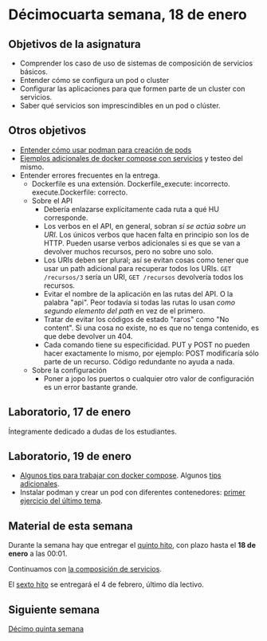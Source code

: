 # Décimocuarta semana, 18 de enero


## Objetivos de la asignatura

- Comprender los caso de uso de sistemas de composición de servicios
  básicos.
- Entender cómo se configura un pod o cluster
- Configurar las aplicaciones para que formen parte de un cluster con
  servicios.
- Saber qué servicios son imprescindibles en un pod o clúster.

## Otros objetivos

- [Entender cómo usar podman para creación de pods](http://jj.github.io/CC/documentos/temas/Composicion_de_contenedores)
- [Ejemplos adicionales de docker compose con servicios](http://jj.github.io/CC/documentos/temas/Composicion_de_contenedores#composici%C3%B3n-de-servicios-con-docker-compose) y
  testeo del mismo.
- Entender errores frecuentes en la entrega.
  - Dockerfile es una extensión. Dockerfile_execute:
    incorrecto. execute.Dockerfile: correcto.
  - Sobre el API
    - Debería enlazarse explícitamente cada ruta a qué HU corresponde.
    - Los verbos en el API, en general, sobran *si se actúa sobre un URI*. Los únicos verbos que
      hacen falta en principio son los de HTTP. Pueden usarse verbos
      adicionales si es que se van a devolver muchos recursos, pero no
      sobre uno solo.
    - Los URIs deben ser plural; así se evitan cosas como tener que
      usar un path adicional para recuperar todos los URIs. `GET
      /recursos/3` sería un URI, `GET /recursos` devolvería todos los
      recursos.
    - Evitar el nombre de la aplicación en las rutas del API. O la
      palabra "api". Peor todavía si todas las rutas lo usan *como
      segundo elemento del path* en vez de el primero.
    - Tratar de evitar los códigos de estado "raros" como "No
      content". Si una cosa no existe, no es que no tenga contenido,
      es que debe devolver un 404.
    - Cada comando tiene su especificidad. PUT y POST no pueden hacer
      exactamente lo mismo, por ejemplo: POST modificaría sólo parte
      de un recurso. Código redundante no ayuda a nada.
  - Sobre la configuración
    - Poner a jopo los puertos o cualquier otro valor de configuración
      es un error bastante grande.

## Laboratorio, 17 de enero

Íntegramente dedicado a dudas de los estudiantes.

## Laboratorio, 19 de enero

- [Algunos tips para trabajar con docker compose](https://runnable.com/docker/advanced-docker-compose-configuration). Algunos
  [tips adicionales](https://pscheit.medium.com/docker-compose-advanced-configuration-541356d121de).
- Instalar podman y crear un pod con diferentes contenedores: [primer
  ejercicio del último tema](http://jj.github.io/CC/documentos/temas/Composicion_de_contenedores#pods-con-podman).

## Material de esta semana

Durante la semana hay que entregar el
[quinto hito](http://jj.github.io/CC/documentos/proyecto/5.Microservicio.html),
con plazo hasta el **18 de enero** a las 00:01.

Continuamos con [la composición de servicios](http://jj.github.io/CC/documentos/temas/Composicion_de_contenedores).

El [sexto hito](http://jj.github.io/CC/documentos/proyecto/6.Compose) se entregará el 4 de febrero, último día lectivo.

## Siguiente semana

[Décimo quinta semana](15-semana.md)
